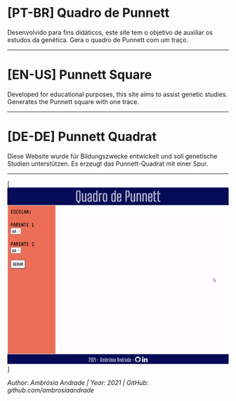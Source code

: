 # [PT-BR] Quadro de Punnett

Desenvolvido para fins didáticos, este site tem o objetivo de auxiliar os estudos da genética. Gera o quadro de Punnett com um traço.

-------------------------------------------------------------

# [EN-US] Punnett Square

Developed for educational purposes, this site aims to assist genetic studies. Generates the Punnett square with one trace.

-------------------------------------------------------------

# [DE-DE] Punnett Quadrat

Diese Website wurde für Bildungszwecke entwickelt und soll genetische Studien unterstützen. Es erzeugt das Punnett-Quadrat mit einer Spur.

-------------------------------------------------------------

[![PunnetSquare](https://github.com/ambrosiaandrade/PunnettSquare/blob/master/media/PunnettSquare-v1.0.gif)]

*Author: Ambrósia Andrade  |  Year: 2021  |  GitHub: github.com/ambrosiaandrade*
